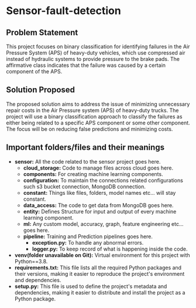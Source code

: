 # **Sensor-fault-detection**

## Problem Statement

This project focuses on binary classification for identifying failures in the Air Pressure System (APS) of heavy-duty vehicles, which use compressed air instead of hydraulic systems to provide pressure to the brake pads. The affirmative class indicates that the failure was caused by a certain component of the APS.

## Solution Proposed

The proposed solution aims to address the issue of minimizing unnecessary repair costs in the Air Pressure system (APS) of heavy-duty trucks. The project will use a binary classification approach to classify the failures as either being related to a specific APS component or some other component. The focus will be on reducing false predictions and minimizing costs.

## Important folders/files and their meanings

- **sensor:** All the code related to the sensor project goes here.
  - **cloud_storage:** Code to manage files across cloud goes here.
  - **components:** For creating machine learning components.
  - **configuration:** To maintain the connections related configurations such s3 bucket connection, MongoDB connection.
  - **constant:** Things like files, folders, model names etc... will stay constant.
  - **data_access:** The code to get data from MongoDB goes here.
  - **entity:** Defines Structure for input and output of every machine learning component.
  - **ml:** Any custom model, accuracy, graph, feature engineering etc... goes here.
  - **pipeline:** Training and Prediction pipelines goes here.
    - **exception.py:** To handle any abnormal errors.
    - **logger.py:** To keep record of what is happening inside the code.
- **venv(folder unavailable on Git):** Virtual environment for this project with Python==3.8.
- **requirements.txt:** This file lists all the required Python packages and their versions, making it easier to reproduce the project's environment and dependencies.
- **setup.py:** This file is used to define the project's metadata and dependencies, making it easier to distribute and install the project as a Python package.

